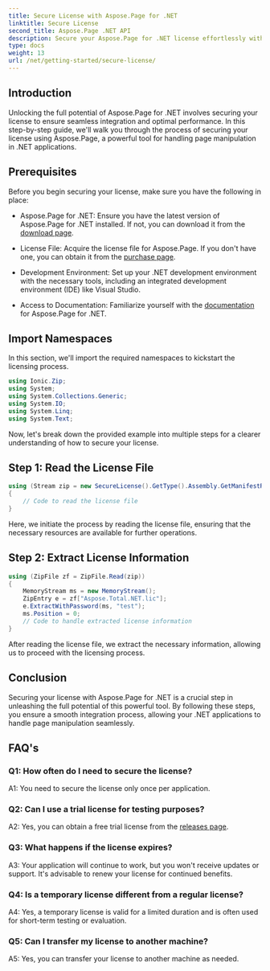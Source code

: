 ```yaml
---
title: Secure License with Aspose.Page for .NET
linktitle: Secure License
second_title: Aspose.Page .NET API
description: Secure your Aspose.Page for .NET license effortlessly with our step-by-step guide. Unlock the full potential for seamless page manipulation in your .NET applications.
type: docs
weight: 13
url: /net/getting-started/secure-license/
---
```

## Introduction

Unlocking the full potential of Aspose.Page for .NET involves securing your license to ensure seamless integration and optimal performance. In this step-by-step guide, we'll walk you through the process of securing your license using Aspose.Page, a powerful tool for handling page manipulation in .NET applications.

## Prerequisites

Before you begin securing your license, make sure you have the following in place:

- Aspose.Page for .NET: Ensure you have the latest version of Aspose.Page for .NET installed. If not, you can download it from the [download page](https://releases.aspose.com/page/net/).

- License File: Acquire the license file for Aspose.Page. If you don't have one, you can obtain it from the [purchase page](https://purchase.aspose.com/buy).

- Development Environment: Set up your .NET development environment with the necessary tools, including an integrated development environment (IDE) like Visual Studio.

- Access to Documentation: Familiarize yourself with the [documentation](https://reference.aspose.com/page/net/) for Aspose.Page for .NET.

## Import Namespaces

In this section, we'll import the required namespaces to kickstart the licensing process.


```csharp
using Ionic.Zip;
using System;
using System.Collections.Generic;
using System.IO;
using System.Linq;
using System.Text;
```

Now, let's break down the provided example into multiple steps for a clearer understanding of how to secure your license.

## Step 1: Read the License File

```csharp
using (Stream zip = new SecureLicense().GetType().Assembly.GetManifestResourceStream("Aspose.Total.NET.lic.zip"))
{
    // Code to read the license file
}
```

Here, we initiate the process by reading the license file, ensuring that the necessary resources are available for further operations.

## Step 2: Extract License Information

```csharp
using (ZipFile zf = ZipFile.Read(zip))
{
    MemoryStream ms = new MemoryStream();
    ZipEntry e = zf["Aspose.Total.NET.lic"];
    e.ExtractWithPassword(ms, "test");
    ms.Position = 0;
    // Code to handle extracted license information
}
```

After reading the license file, we extract the necessary information, allowing us to proceed with the licensing process.

## Conclusion

Securing your license with Aspose.Page for .NET is a crucial step in unleashing the full potential of this powerful tool. By following these steps, you ensure a smooth integration process, allowing your .NET applications to handle page manipulation seamlessly.

## FAQ's

### Q1: How often do I need to secure the license?

A1: You need to secure the license only once per application.

### Q2: Can I use a trial license for testing purposes?

A2: Yes, you can obtain a free trial license from the [releases page](https://releases.aspose.com/).

### Q3: What happens if the license expires?

A3: Your application will continue to work, but you won't receive updates or support. It's advisable to renew your license for continued benefits.

### Q4: Is a temporary license different from a regular license?

A4: Yes, a temporary license is valid for a limited duration and is often used for short-term testing or evaluation.

### Q5: Can I transfer my license to another machine?

A5: Yes, you can transfer your license to another machine as needed.
